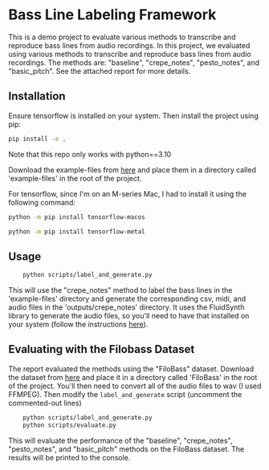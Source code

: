 # Bass Line Labeling Framework
This is a demo project to evaluate various methods to transcribe and reproduce bass lines from audio recordings.
In this project, we evaluated using various methods to transcribe and reproduce bass lines from audio recordings. The methods are: "baseline", "crepe_notes", "pesto_notes", and "basic_pitch". See the attached report for more details.

## Installation
Ensure tensorflow is installed on your system. Then install the project using pip:
```bash
pip install -e .
```
Note that this repo only works with python==3.10

Download the example-files from [here](https://drive.google.com/drive/folders/1q3AE9hhJQ5M0abaz15L7ccNpIhmQb1Yw?usp=sharing) and place them in a directory called 'example-files' in the root of the project.

For tensorflow, since I'm on an M-series Mac, I had to install it using the following command:
```bash
python -m pip install tensorflow-macos

python -m pip install tensorflow-metal
```

## Usage
```bash
    python scripts/label_and_generate.py
```

This will use the "crepe_notes" method to label the bass lines in the 'example-files' directory and generate the corresponding csv, midi, and audio files in the 'outputs/crepe_notes' directory. It uses the FluidSynth library to generate the audio files, so you'll need to have that installed on your system (follow the instructions [here](https://github.com/bzamecnik/midi2audio)).

## Evaluating with the Filobass Dataset
The report evaluated the methods using the "FiloBass" dataset. Download the dataset from [here](https://zenodo.org/records/10069709) and place it in a directory called 'FiloBass' in the root of the project.
You'll then need to convert all of the audio files to wav (I used FFMPEG). Then modify the `label_and_generate` script (uncomment the commented-out lines)

```bash
    python scripts/label_and_generate.py
    python scripts/evaluate.py
```

This will evaluate the performance of the "baseline", "crepe_notes", "pesto_notes", and "basic_pitch" methods on the FiloBass dataset. The results will be printed to the console.
